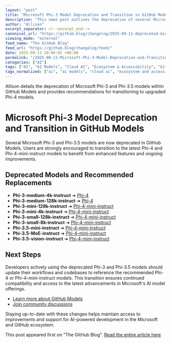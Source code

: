 ```yaml
---
layout: "post"
title: "Microsoft Phi-3 Model Deprecation and Transition in GitHub Models"
description: "This news post outlines the deprecation of several Microsoft Phi-3 and Phi-3.5 models in GitHub Models, providing specific guidance on transitioning to new Phi-4 variants. Developers using GitHub Models are advised to update their model selections to ensure continued access to updated features and improved performance. Recommended migration paths and relevant links to documentation and community discussions are included."
author: "Allison"
excerpt_separator: <!--excerpt_end-->
canonical_url: "https://github.blog/changelog/2025-09-11-deprecated-microsoft-models-in-github-models"
viewing_mode: "external"
feed_name: "The GitHub Blog"
feed_url: "https://github.blog/changelog/feed/"
date: 2025-09-11 20:06:02 +00:00
permalink: "/2025-09-11-Microsoft-Phi-3-Model-Deprecation-and-Transition-in-GitHub-Models.html"
categories: ["AI"]
tags: ["AI", "AI Models", "Cloud AI", "Ecosystem & Accessibility", "GitHub Models", "Microsoft Phi", "Model Deprecation", "Model Migration", "Model Transition", "News", "Open Source AI", "Phi 3", "Phi 4", "Retired"]
tags_normalized: ["ai", "ai models", "cloud ai", "ecosystem and accessibility", "github models", "microsoft phi", "model deprecation", "model migration", "model transition", "news", "open source ai", "phi 3", "phi 4", "retired"]
---
```


Allison details the deprecation of Microsoft Phi-3 and Phi-3.5 models within GitHub Models and provides recommendations for transitioning to upgraded Phi-4 models.<!--excerpt_end-->

# Microsoft Phi-3 Model Deprecation and Transition in GitHub Models

Several Microsoft Phi-3 and Phi-3.5 models are now deprecated in GitHub Models. Users are strongly encouraged to transition to the latest Phi-4 and Phi-4-mini-instruct models to benefit from enhanced features and ongoing improvements.

## Deprecated Models and Recommended Replacements

- **Phi-3-medium-4k-instruct** ➔ [Phi-4](https://github.com/marketplace/models/azureml/Phi-4)
- **Phi-3-medium-128k-instruct** ➔ [Phi-4](https://github.com/marketplace/models/azureml/Phi-4)
- **Phi-3-mini-128k-instruct** ➔ [Phi-4-mini-instruct](https://github.com/marketplace/models/azureml/Phi-4-mini-instruct)
- **Phi-3-mini-4k-instruct** ➔ [Phi-4-mini-instruct](https://github.com/marketplace/models/azureml/Phi-4-mini-instruct)
- **Phi-3-small-128k-instruct** ➔ [Phi-4-mini-instruct](https://github.com/marketplace/models/azureml/Phi-4-mini-instruct)
- **Phi-3-small-8k-instruct** ➔ [Phi-4-mini-instruct](https://github.com/marketplace/models/azureml/Phi-4-mini-instruct)
- **Phi-3.5-mini-instruct** ➔ [Phi-4-mini-instruct](https://github.com/marketplace/models/azureml/Phi-4-mini-instruct)
- **Phi-3.5-MoE-instruct** ➔ [Phi-4-mini-instruct](https://github.com/marketplace/models/azureml/Phi-4-mini-instruct)
- **Phi-3.5-vision-instruct** ➔ [Phi-4-mini-instruct](https://github.com/marketplace/models/azureml/Phi-4-mini-instruct)

## Next Steps

Developers actively using the deprecated Phi-3 and Phi-3.5 models should update their workflows and codebases to reference the recommended Phi-4 or Phi-4-mini-instruct models. This transition ensures continued compatibility and access to the latest advancements in Microsoft's AI model offerings.

- [Learn more about GitHub Models](https://docs.github.com/github-models)
- [Join community discussions](https://github.com/orgs/community/discussions/categories/models?discussions_q=is%3Aopen+category%3AModels+)

Staying up-to-date with these changes helps maintain access to improvements and support for AI-powered development in the Microsoft and GitHub ecosystem.

This post appeared first on "The GitHub Blog". [Read the entire article here](https://github.blog/changelog/2025-09-11-deprecated-microsoft-models-in-github-models)
